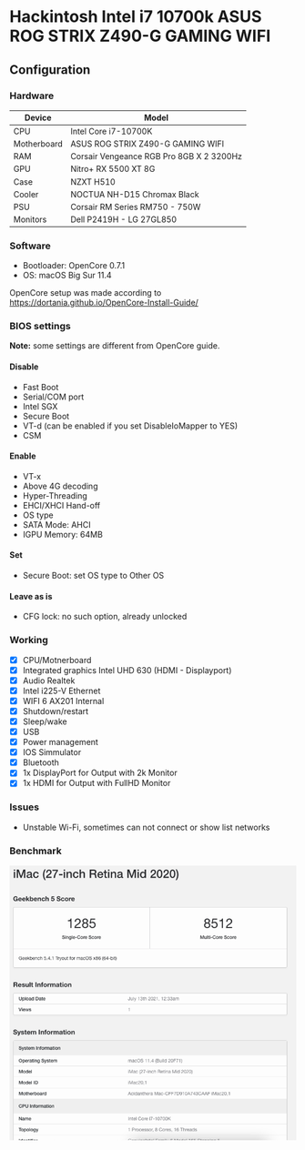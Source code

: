 # Hackintosh Intel i7 10700k ASUS ROG STRIX Z490-G GAMING WIFI

## Configuration

### Hardware

| Device      | Model                                    |
| ----------- | ---------------------------------------- |
| CPU         | Intel Core i7-10700K                     |
| Motherboard | ASUS ROG STRIX Z490-G GAMING WIFI        |
| RAM         | Corsair Vengeance RGB Pro 8GB X 2 3200Hz |
| GPU         | Nitro+ RX 5500 XT 8G                     |
| Case        | NZXT H510                                |
| Cooler      | NOCTUA NH-D15 Chromax Black              |
| PSU         | Corsair RM Series RM750 - 750W           |
| Monitors    | Dell P2419H - LG 27GL850                 |

### Software

- Bootloader: OpenCore 0.7.1
- OS: macOS Big Sur 11.4

OpenCore setup was made according to https://dortania.github.io/OpenCore-Install-Guide/

### BIOS settings

**Note:** some settings are different from OpenCore guide.

#### Disable

- Fast Boot
- Serial/COM port
- Intel SGX
- Secure Boot
- VT-d (can be enabled if you set DisableIoMapper to YES)
- CSM

#### Enable

- VT-x
- Above 4G decoding
- Hyper-Threading
- EHCI/XHCI Hand-off
- OS type
- SATA Mode: AHCI
- IGPU Memory: 64MB

#### Set

- Secure Boot: set OS type to Other OS

#### Leave as is

- CFG lock: no such option, already unlocked

### Working

- [x] CPU/Motnerboard
- [x] Integrated graphics Intel UHD 630 (HDMI - Displayport)
- [x] Audio Realtek
- [x] Intel i225-V Ethernet
- [x] WIFI 6 AX201 Internal
- [x] Shutdown/restart
- [x] Sleep/wake
- [x] USB
- [x] Power management
- [x] IOS Simmulator
- [x] Bluetooth
- [x] 1x DisplayPort for Output with 2k Monitor
- [x] 1x HDMI for Output with FullHD Monitor

### Issues

- Unstable Wi-Fi, sometimes can not connect or show list networks

### Benchmark

![About this mac](images/Benchmark.png)
